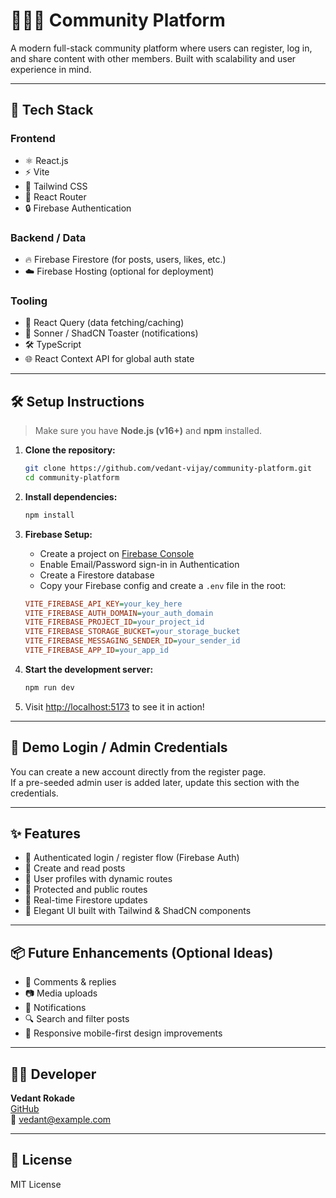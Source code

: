 # 🧑‍🤝‍🧑 Community Platform

A modern full-stack community platform where users can register, log in, and share content with other members. Built with scalability and user experience in mind.

---

## 🚀 Tech Stack

### Frontend
- ⚛️ React.js
- ⚡ Vite
- 🎨 Tailwind CSS
- 🔄 React Router
- 🔒 Firebase Authentication

### Backend / Data
- 🔥 Firebase Firestore (for posts, users, likes, etc.)
- ☁️ Firebase Hosting (optional for deployment)

### Tooling
- 🧪 React Query (data fetching/caching)
- 🍞 Sonner / ShadCN Toaster (notifications)
- 🛠️ TypeScript
- 🌐 React Context API for global auth state

---

## 🛠️ Setup Instructions

> Make sure you have **Node.js (v16+)** and **npm** installed.

1. **Clone the repository:**
    ```bash
    git clone https://github.com/vedant-vijay/community-platform.git
    cd community-platform
    ```

2. **Install dependencies:**
    ```bash
    npm install
    ```

3. **Firebase Setup:**
    - Create a project on [Firebase Console](https://console.firebase.google.com/)
    - Enable Email/Password sign-in in Authentication
    - Create a Firestore database
    - Copy your Firebase config and create a `.env` file in the root:

    ```ini
    VITE_FIREBASE_API_KEY=your_key_here
    VITE_FIREBASE_AUTH_DOMAIN=your_auth_domain
    VITE_FIREBASE_PROJECT_ID=your_project_id
    VITE_FIREBASE_STORAGE_BUCKET=your_storage_bucket
    VITE_FIREBASE_MESSAGING_SENDER_ID=your_sender_id
    VITE_FIREBASE_APP_ID=your_app_id
    ```

4. **Start the development server:**
    ```bash
    npm run dev
    ```

5. Visit [http://localhost:5173](http://localhost:5173) to see it in action!

---

## 🔐 Demo Login / Admin Credentials

You can create a new account directly from the register page.  
If a pre-seeded admin user is added later, update this section with the credentials.

---

## ✨ Features

- 🔐 Authenticated login / register flow (Firebase Auth)
- 📝 Create and read posts
- 👤 User profiles with dynamic routes
- 🧭 Protected and public routes
- 🔁 Real-time Firestore updates
- 🎉 Elegant UI built with Tailwind & ShadCN components

---

## 📦 Future Enhancements (Optional Ideas)

- 💬 Comments & replies
- 📷 Media uploads
- 🔔 Notifications
- 🔍 Search and filter posts
- 📱 Responsive mobile-first design improvements

---

## 🧑‍💻 Developer

**Vedant Rokade**  
[GitHub](https://github.com/vedant-vijay)  
📧 vedant@example.com <!-- Update with your real email if desired -->

---

## 📄 License

MIT License
